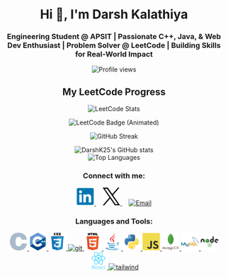 <h1 align="center">Hi 👋, I'm Darsh Kalathiya</h1>

<h3 align="center">
  Engineering Student @ APSIT | Passionate C++, Java, & Web Dev Enthusiast | 
  Problem Solver @ LeetCode | Building Skills for Real-World Impact
</h3>

<!-- Profile views badge -->
<p align="center">
  <img src="https://komarev.com/ghpvc/?username=DarshK25&color=brightgreen" alt="Profile views" />
</p>

<!-- LeetCode Progress Card (with heatmap) -->
<div align="center">
  <h2>My LeetCode Progress</h2>
  <img src="https://leetcard.jacoblin.cool/DarshK25?theme=dark&font=M%20PLUS%201p&ext=heatmap" alt="LeetCode Stats" />
</div>

<!-- Animated LeetCode Badges (rotating/cycling badges) -->
<p align="center">
  <img src="https://leetcode-badge-showcase.vercel.app/api?username=DarshK25&animated=true" alt="LeetCode Badge (Animated)" />
</p>

<!-- Contribution streak/heatmap -->
<p align="center">
  <img src="https://streak-stats.demolab.com?user=DarshK25&theme=dark" alt="GitHub Streak" />
</p>

<!-- GitHub Stats Card -->
<div align="center">
  <img src="https://github-readme-stats.vercel.app/api?username=DarshK25&show_icons=true&theme=radical&count_private=true&include_all_commits=true" alt="DarshK25's GitHub stats" />
</div>

<!-- Top Languages Card -->
<div align="center">
  <img src="https://github-readme-stats.vercel.app/api/top-langs/?username=DarshK25&layout=compact&theme=radical" alt="Top Languages" />
</div>

<h3 align="center">Connect with me:</h3>
<p align="center">
  <!-- LinkedIn -->
  <a href="https://www.linkedin.com/in/darsh-kalathiya-00433b280/" target="_blank" rel="noreferrer">
    <img src="https://raw.githubusercontent.com/devicons/devicon/master/icons/linkedin/linkedin-original.svg" alt="LinkedIn" width="40" height="40"/>
  </a>
  <!-- Twitter/X -->
  <a href="https://x.com/DarshK2504" target="_blank" rel="noreferrer" style="margin-left: 15px;">
    <img src="https://raw.githubusercontent.com/devicons/devicon/master/icons/twitter/twitter-original.svg" alt="Twitter" width="40" height="40"/>
  </a>
  <!-- Email -->
  <a href="mailto:darshkalathiya25@gmail.com" target="_blank" rel="noreferrer" style="margin-left: 15px;">
    <img src="https://www.vectorlogo.zone/logos/gmail/gmail-icon.svg" alt="Email" width="40" height="40"/>
  </a>
</p>

<h3 align="center">Languages and Tools:</h3>
<p align="center">
  <a href="https://www.cprogramming.com/" target="_blank" rel="noreferrer">
    <img src="https://raw.githubusercontent.com/devicons/devicon/master/icons/c/c-original.svg" alt="c" width="40" height="40"/>
  </a>
  <a href="https://www.w3schools.com/cpp/" target="_blank" rel="noreferrer">
    <img src="https://raw.githubusercontent.com/devicons/devicon/master/icons/cplusplus/cplusplus-original.svg" alt="cplusplus" width="40" height="40"/>
  </a>
  <a href="https://www.w3schools.com/css/" target="_blank" rel="noreferrer">
    <img src="https://raw.githubusercontent.com/devicons/devicon/master/icons/css3/css3-original-wordmark.svg" alt="css3" width="40" height="40"/>
  </a>
  <a href="https://git-scm.com/" target="_blank" rel="noreferrer">
    <img src="https://www.vectorlogo.zone/logos/git-scm/git-scm-icon.svg" alt="git" width="40" height="40"/>
  </a>
  <a href="https://www.w3.org/html/" target="_blank" rel="noreferrer">
    <img src="https://raw.githubusercontent.com/devicons/devicon/master/icons/html5/html5-original-wordmark.svg" alt="html5" width="40" height="40"/>
  </a>
  <a href="https://www.java.com" target="_blank" rel="noreferrer">
    <img src="https://raw.githubusercontent.com/devicons/devicon/master/icons/java/java-original.svg" alt="java" width="40" height="40"/>
  </a>
  <a href="https://www.python.org/" target="_blank" rel="noreferrer">
    <img src="https://raw.githubusercontent.com/devicons/devicon/master/icons/python/python-original.svg" alt="python" width="40" height="40"/>
  </a>
  <a href="https://developer.mozilla.org/en-US/docs/Web/JavaScript" target="_blank" rel="noreferrer">
    <img src="https://raw.githubusercontent.com/devicons/devicon/master/icons/javascript/javascript-original.svg" alt="javascript" width="40" height="40"/>
  </a>
  <a href="https://www.mongodb.com/" target="_blank" rel="noreferrer">
    <img src="https://raw.githubusercontent.com/devicons/devicon/master/icons/mongodb/mongodb-original-wordmark.svg" alt="mongodb" width="40" height="40"/>
  </a>
  <a href="https://www.mysql.com/" target="_blank" rel="noreferrer">
    <img src="https://raw.githubusercontent.com/devicons/devicon/master/icons/mysql/mysql-original-wordmark.svg" alt="mysql" width="40" height="40"/>
  </a>
  <a href="https://nodejs.org" target="_blank" rel="noreferrer">
    <img src="https://raw.githubusercontent.com/devicons/devicon/master/icons/nodejs/nodejs-original-wordmark.svg" alt="nodejs" width="40" height="40"/>
  </a>
  <a href="https://reactjs.org/" target="_blank" rel="noreferrer">
    <img src="https://raw.githubusercontent.com/devicons/devicon/master/icons/react/react-original-wordmark.svg" alt="react" width="40" height="40"/>
  </a>
  <a href="https://tailwindcss.com/" target="_blank" rel="noreferrer">
    <img src="https://www.vectorlogo.zone/logos/tailwindcss/tailwindcss-icon.svg" alt="tailwind" width="40" height="40"/>
  </a>
</p>
